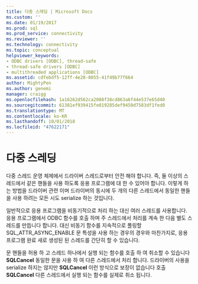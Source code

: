 ```yaml
---
title: 다중 스레딩 | Microsoft Docs
ms.custom: ''
ms.date: 01/19/2017
ms.prod: sql
ms.prod_service: connectivity
ms.reviewer: ''
ms.technology: connectivity
ms.topic: conceptual
helpviewer_keywords:
- ODBC drivers [ODBC], thread-safe
- thread-safe drivers [ODBC]
- multithreaded applications [ODBC]
ms.assetid: cdfebdf5-12ff-4e28-8055-41f49b77f664
author: MightyPen
ms.author: genemi
manager: craigg
ms.openlocfilehash: 1a16262d562ca2088f38cd863a6f44e537e65d40
ms.sourcegitcommit: 61381ef939415fe019285def9450d7583df1fed0
ms.translationtype: MT
ms.contentlocale: ko-KR
ms.lasthandoff: 10/01/2018
ms.locfileid: "47622171"
---
```

# <a name="multithreading"></a>다중 스레딩
다중 스레드 운영 체제에서 드라이버 스레드로부터 안전 해야 합니다. 즉, 둘 이상의 스레드에서 같은 핸들을 사용 하도록 응용 프로그램에 대 한 수 있어야 합니다. 이렇게 하는 방법을 드라이버 관련 이며 드라이버의 동시에 두 개의 다른 스레드에서 동일한 핸들을 사용 하려는 모든 시도 serialize 하는 것입니다.  
  
 일반적으로 응용 프로그램을 비동기적으로 처리 하는 대신 여러 스레드를 사용합니다. 응용 프로그램에서 ODBC 함수를 호출 하며 주 스레드에서 처리를 계속 한 다음 별도 스레드를 만듭니다 합니다. 대신 비동기 함수를 지속적으로 폴링할 SQL_ATTR_ASYNC_ENABLE 문 특성을 사용 하는 경우의 경우와 마찬가지로, 응용 프로그램 완료 새로 생성된 된 스레드를 간단히 할 수 있습니다.  
  
 문 핸들을 허용 하 고 스레드 하나에서 실행 되는 함수를 호출 하 여 취소할 수 있습니다 **SQLCancel** 동일한 문을 사용 하 여 다른 스레드에서 처리 합니다. 드라이버의 사용을 serialize 하지는 않지만 **SQLCancel** 이런 방식으로 보장이 없습니다 호출 **SQLCancel** 다른 스레드에서 실행 되는 함수를 실제로 취소 됩니다.
